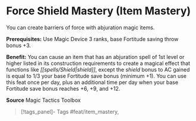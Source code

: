 ﻿---
cssclass: [feats]

---
# Force Shield Mastery (Item Mastery)

You can create barriers of force with abjuration magic items.

**Prerequisites:** Use Magic Device 3 ranks, base Fortitude saving throw bonus +3.

**Benefit:** You can cause an item that has an abjuration spell of 1st level or higher listed in its construction requirements to create a magical effect that functions like _[[spells/Shield|shield]]_, except the _shield_ bonus to AC gained is equal to 1/3 your base Fortitude save bonus (minimum +1). You can use this feat once per day, plus an additional time per day when your base Fortitude save bonus reaches +6, +9, and +12.

**Source** Magic Tactics Toolbox
>[!tags_panel]- Tags
> #feat/item_mastery, 